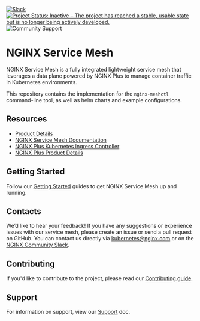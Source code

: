 <!-- markdownlint-disable-next-line first-line-h1 -->
[![Slack](https://img.shields.io/badge/slack-%23nginx--service--mesh-green?logo=slack)](https://nginxcommunity.slack.com/channels/nginx-service-mesh)
[![Project Status: Inactive – The project has reached a stable, usable state but is no longer being actively developed.](https://www.repostatus.org/badges/latest/inactive.svg)](https://www.repostatus.org/#inactive)
![Community Support](https://badgen.net/badge/support/community/green?icon=awesome)

# NGINX Service Mesh

NGINX Service Mesh is a fully integrated lightweight service mesh that leverages a data plane powered by NGINX Plus to manage container traffic in Kubernetes environments.

This repository contains the implementation for the `nginx-meshctl` command-line tool, as well as helm charts and example configurations.

## Resources

- [Product Details](https://www.nginx.com/products/nginx-service-mesh/)
- [NGINX Service Mesh Documentation](https://docs.nginx.com/nginx-service-mesh)
- [NGINX Plus Kubernetes Ingress Controller](https://www.nginx.com/products/nginx-ingress-controller/)
- [NGINX Plus Product Details](https://www.nginx.com/products/nginx/)

## Getting Started

Follow our [Getting Started](https://docs.nginx.com/nginx-service-mesh/get-started/) guides to get NGINX Service Mesh up and running.

## Contacts

We’d like to hear your feedback! If you have any suggestions or experience issues with our service mesh, please create an issue or send a pull request on GitHub.
You can contact us directly via [kubernetes@nginx.com](mailto:kubernetes@nginx.com) or on the [NGINX Community Slack](https://nginxcommunity.slack.com/channels/nginx-service-mesh).

## Contributing

If you'd like to contribute to the project, please read our [Contributing guide](CONTRIBUTING.md).

## Support

For information on support, view our [Support](https://docs.nginx.com/nginx-service-mesh/support/contact-support/) doc.
